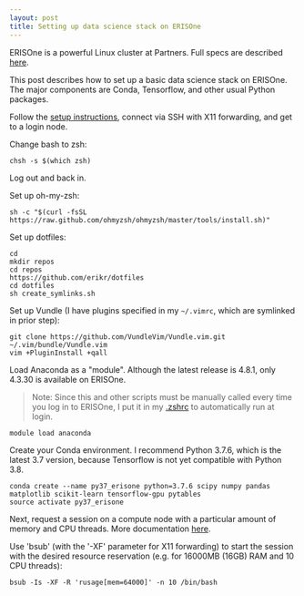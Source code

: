 ```yaml
---
layout: post
title: Setting up data science stack on ERISOne
---
```


ERISOne is a powerful Linux cluster at Partners. Full specs are described [here](https://rc.partners.org/research-apps-and-services/boilerplates-templates/it-infrastructure#citing-eris).

This post describes how to set up a basic data science stack on ERISOne. The major components are Conda, Tensorflow, and other usual Python packages.

Follow the [setup instructions](https://rc.partners.org/kb/article/2814), connect via SSH with X11 forwarding, and get to a login node.

Change bash to zsh:
```
chsh -s $(which zsh)
```

Log out and back in.  

Set up oh-my-zsh:
```
sh -c "$(curl -fsSL https://raw.github.com/ohmyzsh/ohmyzsh/master/tools/install.sh)"
```

Set up dotfiles:
```
cd
mkdir repos
cd repos
https://github.com/erikr/dotfiles
cd dotfiles
sh create_symlinks.sh
```

Set up Vundle (I have plugins specified in my `~/.vimrc`, which are symlinked in prior step):
```
git clone https://github.com/VundleVim/Vundle.vim.git ~/.vim/bundle/Vundle.vim
vim +PluginInstall +qall
```

Load Anaconda as a "module". Although the latest release is 4.8.1, only 4.3.30 is available on ERISOne.
> Note: Since this and other scripts must be manually called every time you log in to ERISOne, I put it in my [.zshrc](https://github.com/erikr/dotfiles/blob/master/.zshrc) to automatically run at login.

```
module load anaconda
```

Create your Conda environment. I recommend Python 3.7.6, which is the latest 3.7 version, because Tensorflow is not yet compatible with Python 3.8.

```
conda create --name py37_erisone python=3.7.6 scipy numpy pandas matplotlib scikit-learn tensorflow-gpu pytables  
source activate py37_erisone
```

Next, request a session on a compute node with a particular amount of memory and CPU threads. More documentation [here](https://rc.partners.org/kb/article/2680).  

Use 'bsub' (with the '-XF' parameter for X11 forwarding) to start the session with the desired resource reservation (e.g. for 16000MB (16GB) RAM and 10 CPU threads):

```
bsub -Is -XF -R 'rusage[mem=64000]' -n 10 /bin/bash
```






















































































